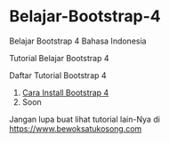 # Belajar-Bootstrap-4
Belajar Bootstrap 4 Bahasa Indonesia 

Tutorial Belajar Bootstrap 4 

Daftar Tutorial Bootstrap 4 
1. [Cara Install Bootstrap 4 ](https://www.bewoksatukosong.com/2019/02/cara-install-bootstrap-4-part-1.html)
2. Soon

Jangan lupa buat lihat tutorial lain-Nya di 
https://www.bewoksatukosong.com

